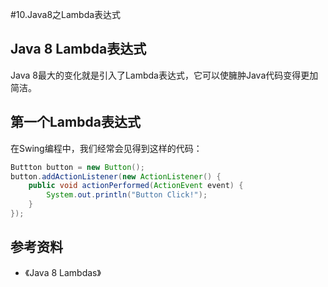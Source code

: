 #10.Java8之Lambda表达式

## Java 8 Lambda表达式

Java 8最大的变化就是引入了Lambda表达式，它可以使臃肿Java代码变得更加简洁。

## 第一个Lambda表达式

在Swing编程中，我们经常会见得到这样的代码：

```java
Buttton button = new Button();
button.addActionListener(new ActionListener() {
    public void actionPerformed(ActionEvent event) {
        System.out.println("Button Click!");
    }
});
```

## 参考资料
  
  * 《Java 8 Lambdas》
